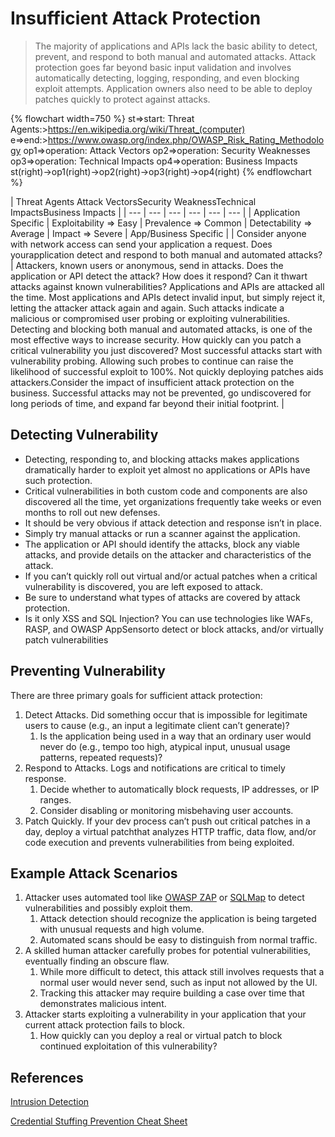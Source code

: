 # Insufficient Attack Protection

> The majority of applications and APIs lack the basic ability to detect, prevent, and respond to both manual and automated attacks. Attack protection goes far beyond basic input validation and involves automatically detecting, logging, responding, and even blocking exploit attempts. Application owners also need to be able to deploy patches quickly to protect against attacks.

{% flowchart width=750 %}
st=>start: Threat Agents:>https://en.wikipedia.org/wiki/Threat_(computer)
e=>end:>https://www.owasp.org/index.php/OWASP_Risk_Rating_Methodology
op1=>operation: Attack Vectors
op2=>operation: Security Weaknesses
op3=>operation: Technical Impacts
op4=>operation: Business Impacts
st(right)->op1(right)->op2(right)->op3(right)->op4(right)
{% endflowchart %}

| Threat Agents <td>Attack Vectors</td><td colspan="2">Security Weakness</td><td>Technical Impacts</td><td>Business Impacts</td> |
| --- | --- | --- | --- | --- | --- |
| Application Specific | Exploitability => Easy | Prevalence => Common | Detectability => Average | Impact => Severe | App/Business Specific |
| Consider anyone with network access can send your application a request. Does yourapplication detect and respond to both manual and automated attacks? | Attackers, known users or anonymous, send in attacks. Does the application or API detect the attack? How does it respond? Can it thwart attacks against known vulnerabilities? <td colspan="2">Applications and APIs are attacked all the time. Most applications and APIs detect invalid input, but simply reject it, letting the attacker attack again and again. Such attacks indicate a malicious or compromised user probing or exploiting vulnerabilities. Detecting and blocking both manual and automated attacks, is one of the most effective ways to increase security. How quickly can you patch a critical vulnerability you just discovered?</td> <td>Most successful attacks start with vulnerability probing. Allowing such probes to continue can raise the likelihood of successful exploit to 100%. Not quickly deploying patches aids attackers.</td><td>Consider the impact of insufficient attack protection on the business. Successful attacks may not be prevented, go undiscovered for long periods of time, and expand far beyond their initial footprint.</td> |

## Detecting Vulnerability

* Detecting, responding to, and blocking attacks makes applications dramatically harder to exploit yet almost no applications or APIs have such protection.
* Critical vulnerabilities in both custom code and components are also discovered all the time, yet organizations frequently take weeks or even months to roll out new defenses.
* It should be very obvious if attack detection and response isn’t in place.
* Simply try manual attacks or run a scanner against the application.
* The application or API should identify the attacks, block any viable attacks, and provide details on the attacker and characteristics of the attack.
* If you can’t quickly roll out virtual and/or actual patches when a critical vulnerability is discovered, you are left exposed to attack.
* Be sure to understand what types of attacks are covered by attack protection.
* Is it only XSS and SQL Injection? You can use technologies like WAFs, RASP, and OWASP AppSensorto detect or block attacks, and/or virtually patch vulnerabilities

## Preventing Vulnerability

There are three primary goals for sufficient attack protection:

1. Detect Attacks. Did something occur that is impossible for legitimate users to cause (e.g., an input a legitimate client can’t generate)?
    1. Is the application being used in a way that an ordinary user would never do (e.g., tempo too high, atypical input, unusual usage patterns, repeated requests)?
2. Respond to Attacks. Logs and notifications are critical to timely response.
    1. Decide whether to automatically block requests, IP addresses, or IP ranges.
    2. Consider disabling or monitoring misbehaving user accounts.
3. Patch Quickly. If your dev process can’t push out critical patches in a day, deploy a virtual patchthat analyzes HTTP traffic, data flow, and/or code execution and prevents vulnerabilities from being exploited.

## Example Attack Scenarios

1. Attacker uses automated tool like [OWASP ZAP](https://www.owasp.org/index.php/ZAP) or [SQLMap](http://sqlmap.org/) to detect vulnerabilities and possibly exploit them.
    1. Attack detection should recognize the application is being targeted with unusual requests and high volume.
    2. Automated scans should be easy to distinguish from normal traffic.
2. A skilled human attacker carefully probes for potential vulnerabilities, eventually finding an obscure flaw.
    1. While more difficult to detect, this attack still involves requests that a normal user would never send, such as input not allowed by the UI.
    2. Tracking this attacker may require building a case over time that demonstrates malicious intent.
3. Attacker starts exploiting a vulnerability in your application that your current attack protection fails to block.
    1. How quickly can you deploy a real or virtual patch to block continued exploitation of this vulnerability?

## References

[Intrusion Detection](https://www.owasp.org/index.php/Intrusion_Detection)

[Credential Stuffing Prevention Cheat Sheet](https://www.owasp.org/index.php/Credential_Stuffing_Prevention_Cheat_Sheet)
